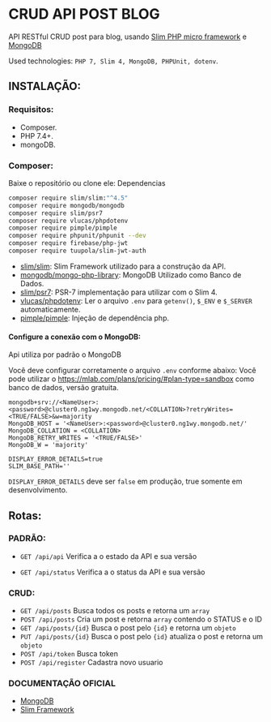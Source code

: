 # CRUD API POST BLOG

API RESTful CRUD post para blog, usando [Slim PHP micro framework](https://www.slimframework.com) e [MongoDB](https://mongodb.com)

Used technologies: `PHP 7, Slim 4, MongoDB, PHPUnit, dotenv`.

## INSTALAÇÃO:

### Requisitos:

- Composer.
- PHP 7.4+.
- mongoDB.


### Composer:

Baixe o repositório ou clone ele:
Dependencias
```bash
composer require slim/slim:"^4.5"
composer require mongodb/mongodb
composer require slim/psr7
composer require vlucas/phpdotenv
composer require pimple/pimple
composer require phpunit/phpunit --dev
composer require firebase/php-jwt
composer require tuupola/slim-jwt-auth
```
- [slim/slim](https://github.com/slimphp/Slim): Slim Framework utilizado para a construção da API.
- [mongodb/mongo-php-library](https://github.com/mongodb/mongo-php-library): MongoDB Utilizado como Banco de Dados.
- [slim/psr7](https://github.com/slimphp/Slim-Psr7): PSR-7 implementação para utilizar com o Slim 4.
- [vlucas/phpdotenv](https://github.com/vlucas/phpdotenv): Ler o arquivo `.env` para `getenv()`, `$_ENV` e `$_SERVER` automaticamente.
- [pimple/pimple](https://github.com/silexphp/Pimple): Injeção de dependência php.

#### Configure a conexão com o MongoDB:

Api utiliza por padrão o MongoDB

Você deve configurar corretamente o arquivo `.env` conforme abaixo:
Você pode utilizar o https://mlab.com/plans/pricing/#plan-type=sandbox como banco de dados, versão gratuita.

```
mongodb+srv://<NameUser>:<password>@cluster0.ng1wy.mongodb.net/<COLLATION>?retryWrites=<TRUE/FALSE>&w=majority
MongoDB_HOST = '<NameUser>:<password>@cluster0.ng1wy.mongodb.net/'
MongoDB_COLLATION = <COLLATION>
MongoDB_RETRY_WRITES = '<TRUE/FALSE>'
MongoDB_W = 'majority'

DISPLAY_ERROR_DETAILS=true
SLIM_BASE_PATH=''
```
`DISPLAY_ERROR_DETAILS` deve ser `false` em produção, true somente em desenvolvimento.

## Rotas:

### PADRÃO:

- `GET /api/api` Verifica a o estado da API e sua versão

- `GET /api/status` Verifica a o status da API e sua versão

### CRUD:

- `GET /api/posts` Busca todos os posts e retorna um `array`
- `POST /api/posts` Cria um post e retorna `array` contendo o STATUS e o ID
- `GET /api/posts/{id}` Busca o post pelo `{id}` e retorna um `objeto`
- `PUT /api/posts/{id}` Busca o post pelo `{id}` atualiza o post e retorna um `objeto`
- `POST /api/token` Busca token
- `POST /api/register` Cadastra novo usuario

### DOCUMENTAÇÃO OFICIAL
- [MongoDB](https://docs.mongodb.com/php-library/v1.8/)
- [Slim Framework](https://www.slimframework.com/docs/v4/)
